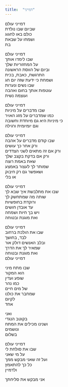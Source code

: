 ```yaml
---
title:  "דמייני"
---
```


דמייני עולם  
שביום שבו נולדת  
כולם באו לחגוג  
ושמחו על שבאת  
בת

דמייני עולם  
שבו לימדו אותך  
על המחזוריות שלך  
וביום של הווסת הראשונה  
התרגשת, כאבת, בכית  
ושמחת כי ידעת שזה יום חג  
שבו נשים ונערות  
עוטפות אותך בחום ואהבה  
ועוצמה נשית

דמייני עולם  
שבו מדברים על מיניות  
כמו שמדברים על מזג האויר  
כי מיניות היא גם מיוחדת וחשובה  
וגם יומיומית ורגילה
  
דמייני עולם  
שבו קודם מדברים על אהבה  
ורק אחר כך עושים  
ורק אם זה מתאים לשני הצדדים  
ורק אם בדקת בקצב שלך  
שאת באמת רוצה  
שמותר לך לעצור באמצע  
ושאפשר גם רק חיבוק  
או בלי
  
דמייני עולם  
שבו את מתלבשת איך שבא לך  
שותה מה שמתחשק לך  
ורוקדת בחופשיות  
עד אובדן חושים  
ויש בך חיות ושמחה  
ואת מוגנת ובטוחה

דמייני עולם  
שבו את הולכת ברחוב  
לבד, בחושך  
ובלב האנשים דולק אור  
שמאיר לך את הדרך  
ואת מוגנת ובטוחה  
דמייני עולם
  
שבו מתח מיני  
הוא המקור  
שופע ועדין  
כמו נהר  
של מים חיים  
שמחבר את כולנו  
לקיום  
אחד
  
ואני  
בקוטב הנגדי  
ושנינו מכילים את המתח  
ונושמים  
בשלום

דמייני עולם  
שבו את סולחת לי  
על מי שאני  
ועל זה שאני מבקש ממך  
כל כך להתאמץ  
ולדמיין

אני מבקש את סליחתך

